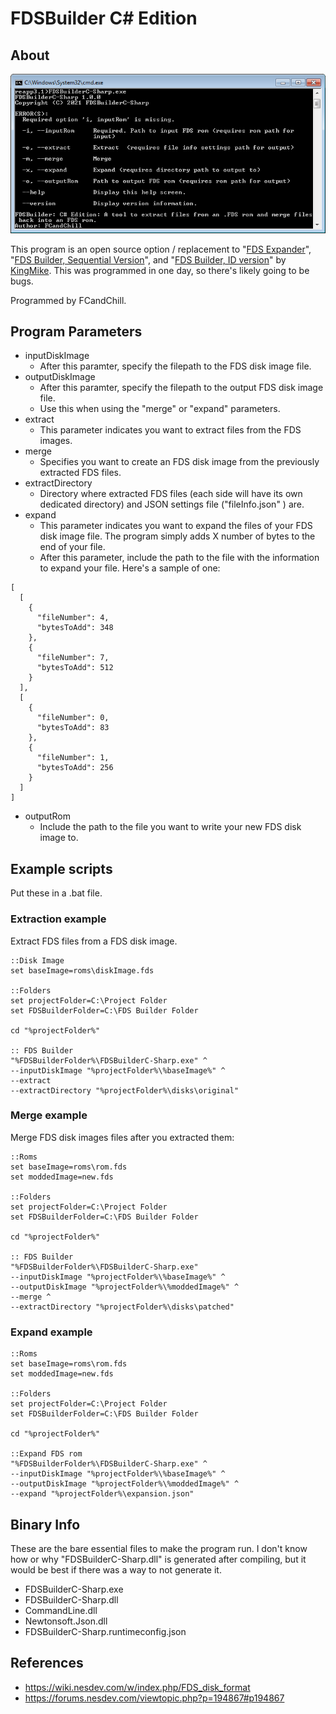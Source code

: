 # FDSBuilder C# Edition

## About

![picture](fdsbuilder.png)

This program is an open source option / replacement to "[FDS Expander](https://www.romhacking.net/utilities/702/)", "[FDS Builder, Sequential Version](https://www.romhacking.net/utilities/747/)", and "[FDS Builder, ID version](https://www.romhacking.net/utilities/302/)" by [KingMike](https://www.romhacking.net/community/76/). This was programmed in one day, so there's likely going to be bugs.

Programmed by FCandChill.

## Program Parameters
* inputDiskImage
    * After this paramter, specify the filepath to the FDS disk image file.
* outputDiskImage
    * After this paramter, specify the filepath to the output FDS disk image file.
	* Use this when using the "merge" or "expand" parameters.
* extract
    * This parameter indicates you want to extract files from the FDS images.
* merge
    * Specifies you want to create an FDS disk image from the previously extracted FDS files.
* extractDirectory
    * Directory where extracted FDS files (each side will have its own dedicated directory) and JSON settings file ("fileInfo.json" ) are.
* expand
    * This parameter indicates you want to expand the files of your FDS  disk image file. The program simply adds X number of bytes to the end of your file.
    * After this parameter, include the path to the file with the information to expand your file. Here's a sample of one:
  
```
[
  [
    {
      "fileNumber": 4,
      "bytesToAdd": 348
    },
    {
      "fileNumber": 7,
      "bytesToAdd": 512
    }
  ],
  [
    {
      "fileNumber": 0,
      "bytesToAdd": 83
    },
    {
      "fileNumber": 1,
      "bytesToAdd": 256
    }
  ]
]
```
* outputRom
    * Include the path to the file you want to write your new FDS disk image to.

## Example scripts
Put these in a .bat file.

### Extraction example
Extract FDS files from a FDS disk image.
```
::Disk Image
set baseImage=roms\diskImage.fds

::Folders
set projectFolder=C:\Project Folder
set FDSBuilderFolder=C:\FDS Builder Folder

cd "%projectFolder%"

:: FDS Builder
"%FDSBuilderFolder%\FDSBuilderC-Sharp.exe" ^
--inputDiskImage "%projectFolder%\%baseImage%" ^
--extract
--extractDirectory "%projectFolder%\disks\original"
```

### Merge example
Merge FDS disk images files after you extracted them:

```
::Roms
set baseImage=roms\rom.fds
set moddedImage=new.fds

::Folders
set projectFolder=C:\Project Folder
set FDSBuilderFolder=C:\FDS Builder Folder

cd "%projectFolder%"

:: FDS Builder
"%FDSBuilderFolder%\FDSBuilderC-Sharp.exe"
--inputDiskImage "%projectFolder%\%baseImage%" ^
--outputDiskImage "%projectFolder%\%moddedImage%" ^
--merge ^
--extractDirectory "%projectFolder%\disks\patched"
```

### Expand example
```
::Roms
set baseImage=roms\rom.fds
set moddedImage=new.fds

::Folders
set projectFolder=C:\Project Folder
set FDSBuilderFolder=C:\FDS Builder Folder

cd "%projectFolder%"

::Expand FDS rom
"%FDSBuilderFolder%\FDSBuilderC-Sharp.exe" ^
--inputDiskImage "%projectFolder%\%baseImage%" ^
--outputDiskImage "%projectFolder%\%moddedImage%" ^
--expand "%projectFolder%\expansion.json"
```

## Binary Info
These are the bare essential files to make the program run. I don't know how or why "FDSBuilderC-Sharp.dll" is generated after compiling, but it would be best if there was a way to not generate it.

* FDSBuilderC-Sharp.exe
* FDSBuilderC-Sharp.dll
* CommandLine.dll
* Newtonsoft.Json.dll
* FDSBuilderC-Sharp.runtimeconfig.json

## References
* https://wiki.nesdev.com/w/index.php/FDS_disk_format
* https://forums.nesdev.com/viewtopic.php?p=194867#p194867
